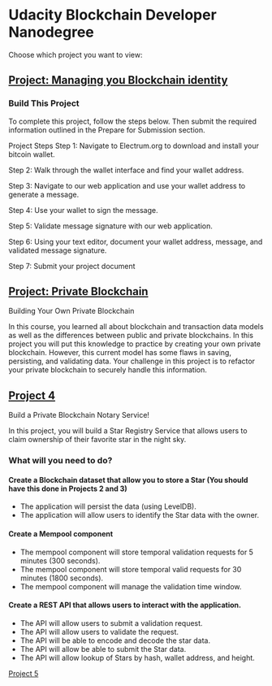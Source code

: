 # Udacity Blockchain Developer Nanodegree
Choose which project you want to view:

## [Project: Managing you Blockchain identity](https://github.com/linked0/myblockchain/tree/master/ud-blockchain-proj2)

### Build This Project
To complete this project, follow the steps below. Then submit the required information outlined in the Prepare for Submission section.

Project Steps
Step 1: Navigate to Electrum.org to download and install your bitcoin wallet.

Step 2: Walk through the wallet interface and find your wallet address.

Step 3: Navigate to our web application and use your wallet address to generate a message.

Step 4: Use your wallet to sign the message.

Step 5: Validate message signature with our web application.

Step 6: Using your text editor, document your wallet address, message, and validated message signature.

Step 7: Submit your project document

## [Project: Private Blockchain](https://github.com/linked0/myblockchain/tree/master/ud-blockchain-proj3)
Building Your Own Private Blockchain

In this course, you learned all about blockchain and transaction data models as well as the differences between public and private blockchains. In this project you will put this knowledge to practice by creating your own private blockchain. However, this current model has some flaws in saving, persisting, and validating data. Your challenge in this project is to refactor your private blockchain to securely handle this information.

## [Project 4](https://github.com/linked0/myblockchain/tree/master/ud-blockchain-proj4)
Build a Private Blockchain Notary Service!

In this project, you will build a Star Registry Service that allows users to claim ownership of their favorite star in the night sky.

### What will you need to do?
#### Create a Blockchain dataset that allow you to store a Star (You should have this done in Projects 2 and 3)
* The application will persist the data (using LevelDB).
* The application will allow users to identify the Star data with the owner.

#### Create a Mempool component
* The mempool component will store temporal validation requests for 5 minutes (300 seconds).
* The mempool component will store temporal valid requests for 30 minutes (1800 seconds).
* The mempool component will manage the validation time window.

#### Create a REST API that allows users to interact with the application.
* The API will allow users to submit a validation request.
* The API will allow users to validate the request.
* The API will be able to encode and decode the star data.
* The API will allow be able to submit the Star data.
* The API will allow lookup of Stars by hash, wallet address, and height.

[Project 5](https://github.com/linked0/myblockchain/tree/master/ud-blockchain-proj5)
